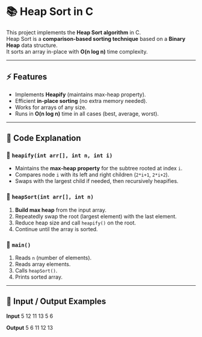 # 📚 Heap Sort in C

This project implements the **Heap Sort algorithm** in C.  
Heap Sort is a **comparison-based sorting technique** based on a **Binary Heap** data structure.  
It sorts an array in-place with **O(n log n)** time complexity.

---

## ⚡ Features
- Implements **Heapify** (maintains max-heap property).  
- Efficient **in-place sorting** (no extra memory needed).  
- Works for arrays of any size.  
- Runs in **O(n log n)** time in all cases (best, average, worst).  

---

## 📖 Code Explanation

### 🔹 `heapify(int arr[], int n, int i)`
- Maintains the **max-heap property** for the subtree rooted at index `i`.  
- Compares node `i` with its left and right children (`2*i+1`, `2*i+2`).  
- Swaps with the largest child if needed, then recursively heapifies.

### 🔹 `heapSort(int arr[], int n)`
1. **Build max heap** from the input array.  
2. Repeatedly swap the root (largest element) with the last element.  
3. Reduce heap size and call `heapify()` on the root.  
4. Continue until the array is sorted.

### 🔹 `main()`
1. Reads `n` (number of elements).  
2. Reads array elements.  
3. Calls `heapSort()`.  
4. Prints sorted array.

---

## 🧑 Input / Output Examples

**Input**
5
12 11 13 5 6

**Output**
5 6 11 12 13
